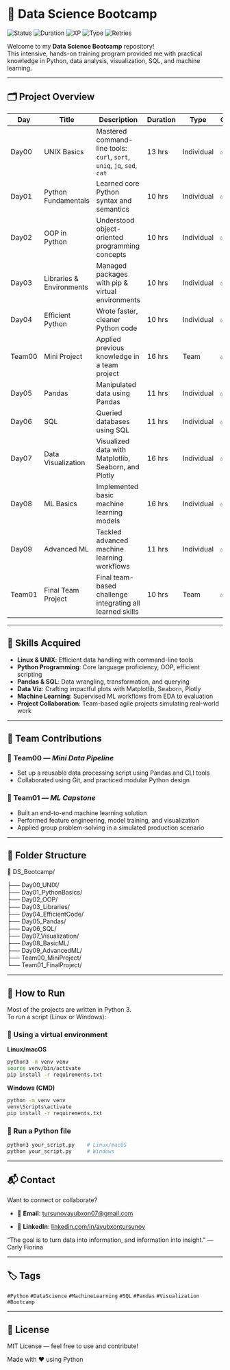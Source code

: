 # 🧠 Data Science Bootcamp

![Status](https://img.shields.io/badge/Completed-100%25-brightgreen)
![Duration](https://img.shields.io/badge/Hours-144-blue)
![XP](https://img.shields.io/badge/XP-1558-yellow)
![Type](https://img.shields.io/badge/Type-Intensive-purple)
![Retries](https://img.shields.io/badge/Retries-Unlimited-lightgrey)

Welcome to my **Data Science Bootcamp** repository!  
This intensive, hands-on training program provided me with practical knowledge in Python, data analysis, visualization, SQL, and machine learning.

---

## 🗂️ Project Overview

| Day      | Title                       | Description                                                                                  | Duration | Type       | Completion     |
|----------|-----------------------------|----------------------------------------------------------------------------------------------|----------|------------|----------------|
| Day00    | UNIX Basics                 | Mastered command-line tools: `curl`, `sort`, `uniq`, `jq`, `sed`, `cat`                      | 13 hrs   | Individual | ✅ 100%         |
| Day01    | Python Fundamentals         | Learned core Python syntax and semantics                                                     | 10 hrs   | Individual | ✅ 100%         |
| Day02    | OOP in Python               | Understood object-oriented programming concepts                                              | 10 hrs   | Individual | ✅ 96%          |
| Day03    | Libraries & Environments    | Managed packages with pip & virtual environments                                             | 10 hrs   | Individual | ✅ 100%         |
| Day04    | Efficient Python            | Wrote faster, cleaner Python code                                                            | 10 hrs   | Individual | ✅ 100%         |
| Team00   | Mini Project                | Applied previous knowledge in a team project                                                 | 16 hrs   | Team       | ✅ 120%         |
| Day05    | Pandas                      | Manipulated data using Pandas                                                                | 11 hrs   | Individual | ✅ 100%         |
| Day06    | SQL                         | Queried databases using SQL                                                                  | 11 hrs   | Individual | ✅ 100%         |
| Day07    | Data Visualization          | Visualized data with Matplotlib, Seaborn, and Plotly                                         | 16 hrs   | Individual | ✅ 120%         |
| Day08    | ML Basics                   | Implemented basic machine learning models                                                    | 16 hrs   | Individual | ✅ 100%         |
| Day09    | Advanced ML                 | Tackled advanced machine learning workflows                                                  | 11 hrs   | Individual | ✅ 100%         |
| Team01   | Final Team Project          | Final team-based challenge integrating all learned skills                                    | 10 hrs   | Team       | ✅ 110%         |

---

## 🧠 Skills Acquired

- **Linux & UNIX**: Efficient data handling with command-line tools  
- **Python Programming**: Core language proficiency, OOP, efficient scripting  
- **Pandas & SQL**: Data wrangling, transformation, and querying  
- **Data Viz**: Crafting impactful plots with Matplotlib, Seaborn, Plotly  
- **Machine Learning**: Supervised ML workflows from EDA to evaluation  
- **Project Collaboration**: Team-based agile projects simulating real-world work

---


## 🧩 Team Contributions

### 🔹 Team00 — *Mini Data Pipeline*
- Set up a reusable data processing script using Pandas and CLI tools  
- Collaborated using Git, and practiced modular Python design

### 🔹 Team01 — *ML Capstone*
- Built an end-to-end machine learning solution  
- Performed feature engineering, model training, and visualization  
- Applied group problem-solving in a simulated production scenario

---


## 📁 Folder Structure

📁 DS_Bootcamp/

├── Day00_UNIX/<br>
├── Day01_PythonBasics/<br>
├── Day02_OOP/<br>
├── Day03_Libraries/<br>
├── Day04_EfficientCode/<br>
├── Day05_Pandas/<br>
├── Day06_SQL/<br>
├── Day07_Visualization/<br>
├── Day08_BasicML/<br>
├── Day09_AdvancedML/<br>
├── Team00_MiniProject/<br>
└── Team01_FinalProject/<br>



---

## 🚀 How to Run

Most of the projects are written in Python 3.  
To run a script (Linux or Windows):


### 🧪 Using a virtual environment

**Linux/macOS**

```bash
python3 -m venv venv
source venv/bin/activate
pip install -r requirements.txt
```

**Windows (CMD)**
```bash
python -m venv venv
venv\Scripts\activate
pip install -r requirements.txt
```

### 🔧 Run a Python file
```bash
python3 your_script.py    # Linux/macOS
python your_script.py     # Windows
```

---

## 📬 Contact
Want to connect or collaborate?


- 📧 **Email**: [tursunovayubxon07@gmail.com](tursunovayubxon07@gmail.com)

- 🔗 **LinkedIn**: [linkedin.com/in/ayubxontursunov](www.linkedin.com/in/ayubxontursunov)


“The goal is to turn data into information, and information into insight.” — Carly Fiorina

---
## 🏷 Tags
`#Python` `#DataScience` `#MachineLearning` `#SQL` `#Pandas` `#Visualization` `#Bootcamp`

---
## 🧾 License
MIT License — feel free to use and contribute!


Made with ❤️ using Python
